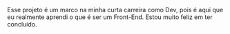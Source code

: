 Esse projeto é um marco na minha curta carreira como Dev, pois é aqui que eu realmente aprendi o que é ser um Front-End. Estou muito feliz em ter concluído.
